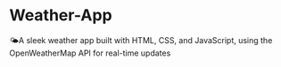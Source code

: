 # Weather-App
🌤️A sleek weather app built with HTML, CSS, and JavaScript, using the OpenWeatherMap API for real-time updates
